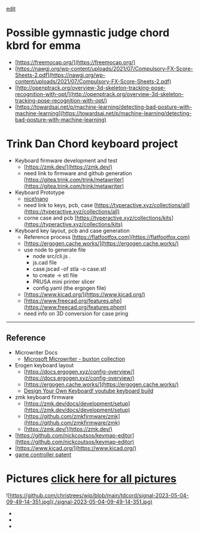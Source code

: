 [edit](https://github.com/christrees/wip/edit/main/tdchord/README.md)

# Possible gymnastic judge chord kbrd for emma
- [https://freemocap.org/](https://freemocap.org/)
- [https://nawgj.org/wp-content/uploads/2021/07/Compulsory-FX-Score-Sheets-2.pdf](https://nawgj.org/wp-content/uploads/2021/07/Compulsory-FX-Score-Sheets-2.pdf)
- [http://openptrack.org/overview-3d-skeleton-tracking-pose-recognition-with-opt/](http://openptrack.org/overview-3d-skeleton-tracking-pose-recognition-with-opt/)
- [https://towardsai.net/p/machine-learning/detecting-bad-posture-with-machine-learning](https://towardsai.net/p/machine-learning/detecting-bad-posture-with-machine-learning)

# Trink Dan Chord keyboard project

- Keyboard firmware development and test
  - [https://zmk.dev/](https://zmk.dev/)
  - need link to firmware and github generation [https://gitea.trink.com/trink/metawriter](https://gitea.trink.com/trink/metawriter)
- Keyboard Prototype
  - [nice!nano](https://nicekeyboards.com/nice-nano)
  - need link to keys, pcb, case [https://typeractive.xyz/collections/all](https://typeractive.xyz/collections/all)
  - corne case and pcb [https://typeractive.xyz/collections/kits](https://typeractive.xyz/collections/kits)
- Keyboard key layout, pcb and case generation
  - Reference process [https://flatfootfox.com](https://flatfootfox.com)
  - [https://ergogen.cache.works/](https://ergogen.cache.works/)
  - use node to generate file
    - node src/cli.js .
    - js.cad file
    - case.jscad -of stla -o case.stl 
    - to create -> stl file
    - PRUSA mini printer slicer
    - config.yaml (the ergogen file)
  - [https://www.kicad.org/](https://www.kicad.org/)
  - [https://www.freecad.org/features.php](https://www.freecad.org/features.phpm)
  - need info on 3D conversion for case pring

---

## Reference
- Microwriter Docs
  - [Microsoft Microwriter - buxton collection](https://www.microsoft.com/buxtoncollection/detail.aspx?id=5)
- Erogen keyboard layout
  - [https://docs.ergogen.xyz/config-overview/](https://docs.ergogen.xyz/config-overview/)
  - [https://ergogen.cache.works/](https://ergogen.cache.works/)
  - [Design Your Own Keyboard! youtube keyboard build](https://www.youtube.com/watch?v=M_VuXVErD6E)
- zmk keyboard firmware
  - [https://zmk.dev/docs/development/setup](https://zmk.dev/docs/development/setup)
  - [https://github.com/zmkfirmware/zmk](https://github.com/zmkfirmware/zmk)
  - [https://zmk.dev/](https://zmk.dev/)
- [https://github.com/nickcoutsos/keymap-editor](https://github.com/nickcoutsos/keymap-editor)
- [https://www.kicad.org/](https://www.kicad.org/)
- [game controller patent](https://www.patentlyapple.com/2020/12/microsoft-has-won-8-design-patents-covering-the-xbox-series-s-console-and-game-controllers-that-cover-those-for-vr-gaming.html)

# Pictures [click here for all pictures](./tdchord-pictures)
![https://github.com/christrees/wip/blob/main/tdcord/signal-2023-05-04-09-49-14-351.jpg](./signal-2023-05-04-09-49-14-351.jpg)
- ![]()
- ![]()
- ![]()

